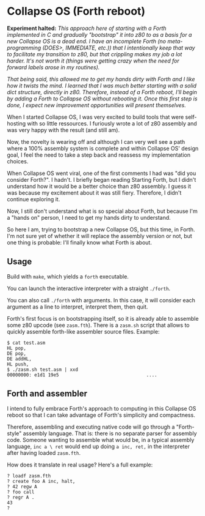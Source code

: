 # Collapse OS (Forth reboot)

**Experiment halted:** *This approach here of starting with a Forth implemented
in C and gradually "bootstrap" it into z80 to as a basis for a new Collapse OS
is a dead end. I have an incomplete Forth (no meta-programming (DOES>,
IMMEDIATE, etc.)) that I intentionally keep that way to facilitate my transition
to z80, but that crippling makes my job a lot harder. It's not worth it (things
were getting crazy when the need for forward labels arose in my routines).*

*That being said, this allowed me to get my hands dirty with Forth
and I like how it twists the mind. I learned that I was much better starting
with a solid dict structure, directly in z80. Therefore, instead of a Forth
reboot, I'll begin by adding a Forth to Collapse OS without rebooting it. Once
this first step is done, I expect new improvement opportunities will present
themselves.*

When I started Collapse OS, I was very excited to build tools that were
self-hosting with so little ressources. I furiously wrote a lot of z80 assembly
and was very happy with the result (and still am).

Now, the novelty is wearing off and although I can very well see a path where
a 100% assembly system is complete and within Collapse OS' design goal, I feel
the need to take a step back and reassess my implementation choices.

When Collapse OS went viral, one of the first comments I had was "did you
consider Forth?". I hadn't. I briefly began reading Starting Forth, but I didn't
understand how it would be a better choice than z80 assembly. I guess it was
because my excitement about it was still fiery. Therefore, I didn't continue
exploring it.

Now, I still don't understand what is so special about Forth, but because I'm a
"hands on" person, I need to get my hands dirty to understand.

So here I am, trying to bootstrap a new Collapse OS, but this time, in Forth.
I'm not sure yet of whether it will replace the assembly version or not, but one
thing is probable: I'll finally know what Forth is about.

## Usage

Build with `make`, which yields a `forth` executable.

You can launch the interactive interpreter with a straight `./forth`.

You can also call `./forth` with arguments. In this case, it will consider
each argument as a line to interpret, interpret them, then quit.

Forth's first focus is on bootstrapping itself, so it is already able to
assemble some z80 upcode (see `zasm.fth`). There is a `zasm.sh` script that
allows to quickly assemble forth-like assembler source files. Example:

    $ cat test.asm 
    HL pop,
    DE pop,
    DE addHL,
    HL push,
    $ ./zasm.sh test.asm | xxd
    00000000: e1d1 19e5                                ....

## Forth and assembler

I intend to fully embrace Forth's approach to computing in this Collapse OS
reboot so that I can take advantage of Forth's simplicity and compactness.

Therefore, assembling and executing native code will go through a "Forth-style"
assembly language. That is: there is no separate parser for assembly code.
Someone wanting to assemble what would be, in a typical assembly language,
`inc a \ ret` would end up doing `a inc, ret,` in the interpreter after having
loaded `zasm.fth`.

How does it translate in real usage? Here's a full example:

    ? loadf zasm.fth
    ? create foo A inc, halt,
    ? 42 regw A
    ? foo call
    ? regr A .
    43
    ?
